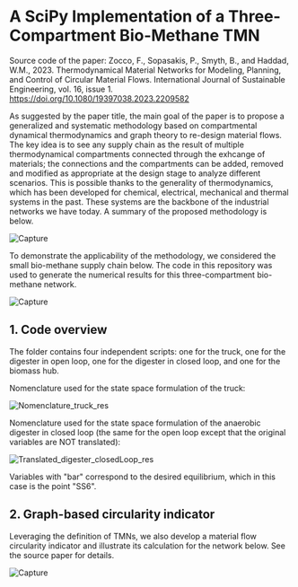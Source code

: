 # A SciPy Implementation of a Three-Compartment Bio-Methane TMN

Source code of the paper: 
Zocco, F., Sopasakis, P., Smyth, B., and Haddad, W.M., 2023. Thermodynamical Material Networks for Modeling, Planning, and Control of Circular Material Flows. International Journal of Sustainable Engineering, vol. 16, issue 1. https://doi.org/10.1080/19397038.2023.2209582  

As suggested by the paper title, the main goal of the paper is to propose a generalized and systematic methodology based on compartmental dynamical thermodynamics and graph theory to re-design material flows. The key idea is to see any supply chain as the result of multiple thermodynamical compartments connected through the exhcange of materials; the connections and the compartments can be added, removed and modified as appropriate at the design stage to analyze different scenarios. This is possible thanks to the generality of thermodynamics, which has been developed for chemical, electrical, mechanical and thermal systems in the past. These systems are the backbone of the industrial networks we have today. A summary of the proposed methodology is below.

![Capture](https://user-images.githubusercontent.com/62107909/201691875-f3537b11-ca5b-4ca0-8320-008b575b5a0e.JPG)


To demonstrate the applicability of the methodology, we considered the small bio-methane supply chain below. The code in this repository was used to generate the numerical results for this three-compartment bio-methane network. 

![Capture](https://user-images.githubusercontent.com/62107909/201692719-a61faa3c-79b4-4e28-88be-8cf1ecb2dac0.JPG)





## 1. Code overview
The folder contains four independent scripts: one for the truck, one for the digester in open loop, one for the digester in closed loop, and one for the biomass hub.

Nomenclature used for the state space formulation of the truck:

![Nomenclature_truck_res](https://user-images.githubusercontent.com/62107909/180830194-156bd004-1ac8-445c-b011-45d97f860098.JPG)


Nomenclature used for the state space formulation of the anaerobic digester in closed loop (the same for the open loop except that the original variables are NOT translated):

![Translated_digester_closedLoop_res](https://user-images.githubusercontent.com/62107909/180830819-2fafeb5f-2605-4c5d-b253-3cc3c3ab4477.JPG)


Variables with "bar" correspond to the desired equilibrium, which in this case is the point "SS6".  





## 2. Graph-based circularity indicator
Leveraging the definition of TMNs, we also develop a material flow circularity indicator and illustrate its calculation for the network below. See the source paper for details.

![Capture](https://user-images.githubusercontent.com/62107909/201694995-1e550278-8b28-4988-808e-a74f3d9f4f60.JPG)
